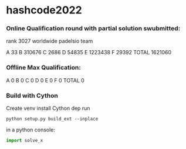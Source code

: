 # hashcode2022

### Online Qualification round with partial solution swubmitted: 
rank 3027 worldwide padelsio team

A 33
B 310676
C 2686
D 54835
E 1223438
F 29392
TOTAL 1621060

### Offline Max Qualification:

A 0
B 0
C 0
D 0
E 0
F 0
TOTAL 0


### Build with Cython

Create venv
install Cython dep
run 
```shell
python setup.py build_ext --inplace
```

in a python console:
```python
import solve_x
```